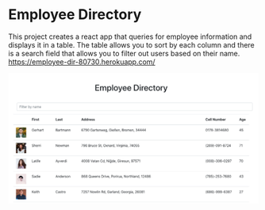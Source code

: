 # Employee Directory

This project creates a react app that queries for employee information and displays it in a table. The table allows you to sort by each column and there is a search field that allows you to filter out users based on their name.
https://employee-dir-80730.herokuapp.com/

![App Screenshot](./assets/img/app_screenshot.png)
